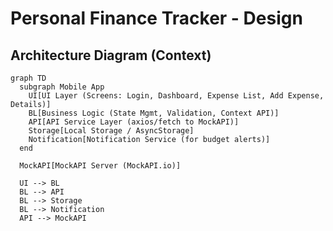 # Personal Finance Tracker - Design

## Architecture Diagram (Context)

```mermaid
graph TD
  subgraph Mobile App
    UI[UI Layer (Screens: Login, Dashboard, Expense List, Add Expense, Details)]
    BL[Business Logic (State Mgmt, Validation, Context API)]
    API[API Service Layer (axios/fetch to MockAPI)]
    Storage[Local Storage / AsyncStorage]
    Notification[Notification Service (for budget alerts)]
  end

  MockAPI[MockAPI Server (MockAPI.io)]

  UI --> BL
  BL --> API
  BL --> Storage
  BL --> Notification
  API --> MockAPI
